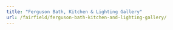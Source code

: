 ```yaml
---
title: "Ferguson Bath, Kitchen & Lighting Gallery"
url: /fairfield/ferguson-bath-kitchen-and-lighting-gallery/
---
```


